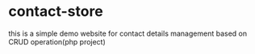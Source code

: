 # contact-store
this is a simple demo website for contact details management based on CRUD operation(php project)
